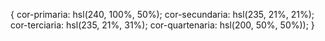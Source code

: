 {
cor-primaria: hsl(240, 100%, 50%);
cor-secundaria: hsl(235, 21%, 21%);
cor-terciaria: hsl(235, 21%, 31%);
cor-quartenaria: hsl(200, 50%, 50%));
}
